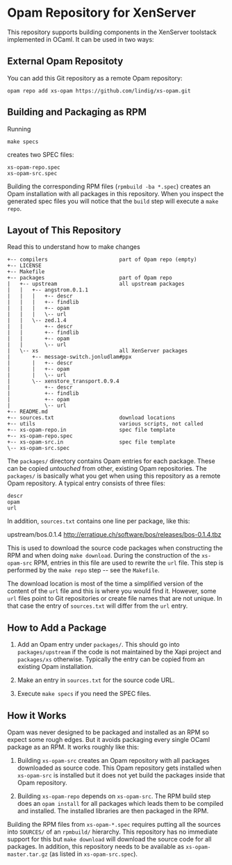 
# Opam Repository for XenServer

This repository supports building components in the XenServer toolstack
implemented in OCaml. It can be used in two ways:

## External Opam Repositoty

You can add this Git repository as a remote Opam repository:

    opam repo add xs-opam https://github.com/lindig/xs-opam.git

## Building and Packaging as RPM

Running

    make specs

creates two SPEC files:

    xs-opam-repo.spec
    xs-opam-src.spec

Building the corresponding RPM files (`rpmbuild -ba *.spec`) creates an
Opam installation with all packages in this repository. When you inspect
the generated spec files you will notice that the `build` step will
execute a `make repo`.

## Layout of This Repository

Read this to understand how to make changes

    +-- compilers                       part of Opam repo (empty)
    +-- LICENSE
    +-- Makefile
    +-- packages                        part of Opam repo
    |   +-- upstream                    all upstream packages
    |   |   +-- angstrom.0.1.1
    |   |   |   +-- descr
    |   |   |   +-- findlib
    |   |   |   +-- opam
    |   |   |   \-- url
    |   |   \-- zed.1.4
    |   |       +-- descr
    |   |       +-- findlib
    |   |       +-- opam
    |   |       \-- url
    |   \-- xs                          all XenServer packages
    |       +-- message-switch.jonludlam#ppx
    |       |   +-- descr
    |       |   +-- opam
    |       |   \-- url
    |       \-- xenstore_transport.0.9.4
    |           +-- descr
    |           +-- findlib
    |           +-- opam
    |           \-- url
    +-- README.md
    +-- sources.txt                     download locations
    +-- utils                           various scripts, not called
    +-- xs-opam-repo.in                 spec file template
    +-- xs-opam-repo.spec
    +-- xs-opam-src.in                  spec file template
    \-- xs-opam-src.spec


The `packages/` directory contains Opam entries for each package. These
can be copied *untouched* from other, existing Opam repositories. The
`packages/` is basically what you get when using this repository as a
remote Opam repository. A typical entry consists of three files:

    descr
    opam
    url

In addition, `sources.txt` contains one line per package, like this:

  upstream/bos.0.1.4  http://erratique.ch/software/bos/releases/bos-0.1.4.tbz

This is used to download the source code packages when constructing the
RPM and when doing `make download`. During the construction of the
`xs-opam-src` RPM, entries in this file are used to rewrite the `url`
file. This step is performed by the `make repo` step -- see the
`Makefile`.

The download location is most of the time a simplified version of the
content of the `url` file and this is where you would find it. However,
some `url` files point to Git repositories or create file names that are
not unique. In that case the entry of `sources.txt` will differ from the
`url` entry.

## How to Add a Package

1.  Add an Opam entry under `packages/`. This should go into
    `packages/upstream` if the code is not maintained by the Xapi
    project and `packages/xs` otherwise. Typically the entry can be
    copied from an existing Opam installation.

2.  Make an entry in `sources.txt` for the source code URL.

3.  Execute `make specs` if you need the SPEC files.

## How it Works

Opam was never designed to be packaged and installed as an RPM so expect
some rough edges. But it avoids packaging every single OCaml package as
an RPM. It works roughly like this:

1. Building `xs-opam-src` creates an Opam repository with all packages
   downloaded as source code. This Opam repository gets installed when
   `xs-opam-src` is installed but it does not yet build the packages
   inside that Opam repository.

2. Building `xs-opam-repo` depends on `xs-opam-src`. The RPM build step
   does an `opam install` for all packages which leads them to be
   compiled and installed. The installed libraries are then packaged in
   the RPM.

Building the RPM files from `xs-opam-*.spec` requires putting all the
sources into `SOURCES/` of an `rpmbuild/` hierarchy. This repository has
no immediate support for this but `make download` will download the
source code for all packages. In addition, this repository needs to be
available as `xs-opam-master.tar.gz` (as listed in `xs-opam-src.spec`).


